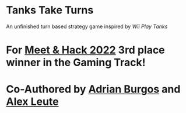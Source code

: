 # Tanks Take Turns
An unfinished turn based strategy game inspired by *Wii Play Tanks*
# For [Meet & Hack 2022](https://meet-hack-2022.devpost.com) 3rd place winner in the Gaming Track!
# Co-Authored by [Adrian Burgos](https://github.com/awb8593) and [Alex Leute](https://github.com/alex391)
